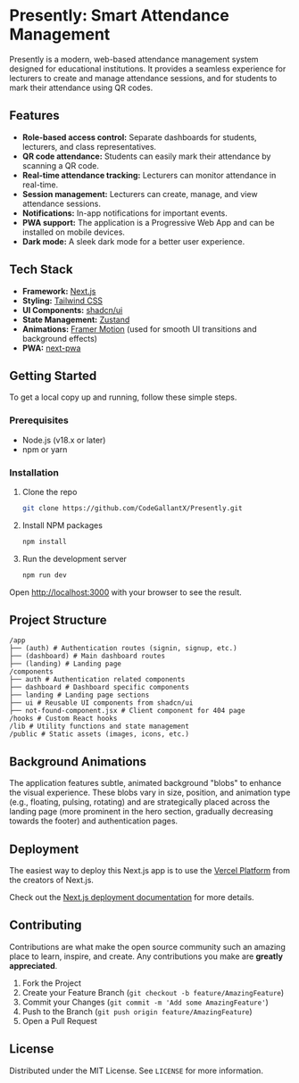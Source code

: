 # Presently: Smart Attendance Management

Presently is a modern, web-based attendance management system designed for educational institutions. It provides a seamless experience for lecturers to create and manage attendance sessions, and for students to mark their attendance using QR codes.

## Features

*   **Role-based access control:** Separate dashboards for students, lecturers, and class representatives.
*   **QR code attendance:** Students can easily mark their attendance by scanning a QR code.
*   **Real-time attendance tracking:** Lecturers can monitor attendance in real-time.
*   **Session management:** Lecturers can create, manage, and view attendance sessions.
*   **Notifications:** In-app notifications for important events.
*   **PWA support:** The application is a Progressive Web App and can be installed on mobile devices.
*   **Dark mode:** A sleek dark mode for a better user experience.

## Tech Stack

*   **Framework:** [Next.js](https://nextjs.org/)
*   **Styling:** [Tailwind CSS](https://tailwindcss.com/)
*   **UI Components:** [shadcn/ui](https://ui.shadcn.com/)
*   **State Management:** [Zustand](https://github.com/pmndrs/zustand)
*   **Animations:** [Framer Motion](https://www.framer.com/motion/) (used for smooth UI transitions and background effects)
*   **PWA:** [next-pwa](https://www.npmjs.com/package/next-pwa)

## Getting Started

To get a local copy up and running, follow these simple steps.

### Prerequisites

*   Node.js (v18.x or later)
*   npm or yarn

### Installation

1.  Clone the repo
    ```sh
    git clone https://github.com/CodeGallantX/Presently.git
    ```
2.  Install NPM packages
    ```sh
    npm install
    ```
3.  Run the development server
    ```sh
    npm run dev
    ```

Open [http://localhost:3000](http://localhost:3000) with your browser to see the result.

## Project Structure

```
/app
├── (auth) # Authentication routes (signin, signup, etc.)
├── (dashboard) # Main dashboard routes
├── (landing) # Landing page
/components
├── auth # Authentication related components
├── dashboard # Dashboard specific components
├── landing # Landing page sections
├── ui # Reusable UI components from shadcn/ui
├── not-found-component.jsx # Client component for 404 page
/hooks # Custom React hooks
/lib # Utility functions and state management
/public # Static assets (images, icons, etc.)
```

## Background Animations

The application features subtle, animated background "blobs" to enhance the visual experience. These blobs vary in size, position, and animation type (e.g., floating, pulsing, rotating) and are strategically placed across the landing page (more prominent in the hero section, gradually decreasing towards the footer) and authentication pages.

## Deployment

The easiest way to deploy this Next.js app is to use the [Vercel Platform](https://vercel.com/new?utm_medium=default-template&filter=next.js&utm_source=create-next-app&utm_campaign=create-next-app-readme) from the creators of Next.js.

Check out the [Next.js deployment documentation](https://nextjs.org/docs/app/building-your-application/deploying) for more details.

## Contributing

Contributions are what make the open source community such an amazing place to learn, inspire, and create. Any contributions you make are **greatly appreciated**.

1.  Fork the Project
2.  Create your Feature Branch (`git checkout -b feature/AmazingFeature`)
3.  Commit your Changes (`git commit -m 'Add some AmazingFeature'`)
4.  Push to the Branch (`git push origin feature/AmazingFeature`)
5.  Open a Pull Request

## License

Distributed under the MIT License. See `LICENSE` for more information.